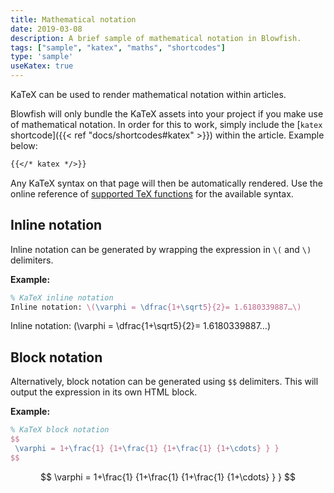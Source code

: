 ```yaml
---
title: Mathematical notation
date: 2019-03-08
description: A brief sample of mathematical notation in Blowfish.
tags: ["sample", "katex", "maths", "shortcodes"]
type: 'sample'
useKatex: true
---
```


KaTeX can be used to render mathematical notation within articles.

<!--more-->

Blowfish will only bundle the KaTeX assets into your project if you make use of mathematical notation. In order for this to work, simply include the [`katex` shortcode]({{< ref "docs/shortcodes#katex" >}}) within the article. Example below:

```md
{{</* katex */>}}
```

Any KaTeX syntax on that page will then be automatically rendered. Use the online reference of [supported TeX functions](https://katex.org/docs/supported.html) for the available syntax.

## Inline notation

Inline notation can be generated by wrapping the expression in `\(` and `\)` delimiters.

**Example:**

```tex
% KaTeX inline notation
Inline notation: \(\varphi = \dfrac{1+\sqrt5}{2}= 1.6180339887…\)
```

Inline notation: \(\varphi = \dfrac{1+\sqrt5}{2}= 1.6180339887…\)

## Block notation

Alternatively, block notation can be generated using `$$` delimiters. This will output the expression in its own HTML block.

**Example:**

```tex
% KaTeX block notation
$$
 \varphi = 1+\frac{1} {1+\frac{1} {1+\frac{1} {1+\cdots} } }
$$
```

$$
 \varphi = 1+\frac{1} {1+\frac{1} {1+\frac{1} {1+\cdots} } }
$$

